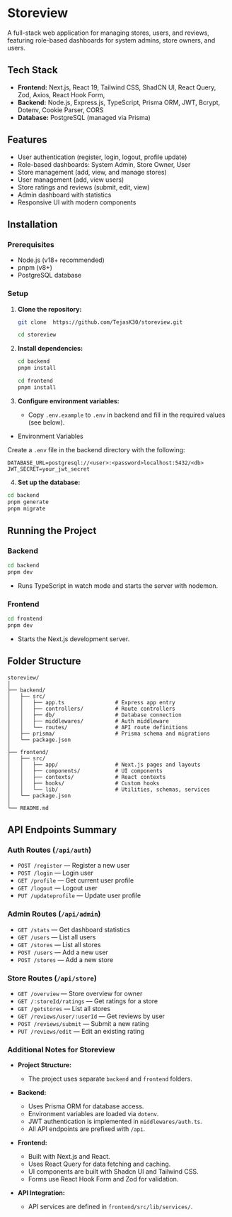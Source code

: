 # Storeview

A full-stack web application for managing stores, users, and reviews, featuring role-based dashboards for system admins, store owners, and users.

## Tech Stack

- **Frontend:** Next.js, React 19, Tailwind CSS, ShadCN UI, React Query, Zod, Axios, React Hook Form,
- **Backend:** Node.js, Express.js, TypeScript, Prisma ORM, JWT, Bcrypt, Dotenv, Cookie Parser, CORS
- **Database:** PostgreSQL (managed via Prisma)

## Features

- User authentication (register, login, logout, profile update)
- Role-based dashboards: System Admin, Store Owner, User
- Store management (add, view, and manage stores)
- User management (add, view users)
- Store ratings and reviews (submit, edit, view)
- Admin dashboard with statistics
- Responsive UI with modern components

## Installation

### Prerequisites

- Node.js (v18+ recommended)
- pnpm (v8+)
- PostgreSQL database

### Setup

1. **Clone the repository:**

   ```sh
   git clone  https://github.com/TejasK30/storeview.git
   ```

   ```sh
   cd storeview
   ```

2. **Install dependencies:**

   ```sh
   cd backend
   pnpm install

   cd frontend
   pnpm install
   ```

3. **Configure environment variables:**

   - Copy `.env.example` to `.env` in backend and fill in the required values (see below).

- Environment Variables

Create a `.env` file in the backend directory with the following:

```
DATABASE_URL=postgresql://<user>:<password>localhost:5432/<db>
JWT_SECRET=your_jwt_secret
```

4. **Set up the database:**

```sh
cd backend
pnpm generate
pnpm migrate
```

## Running the Project

### Backend

```sh
cd backend
pnpm dev
```

- Runs TypeScript in watch mode and starts the server with nodemon.

### Frontend

```sh
cd frontend
pnpm dev
```

- Starts the Next.js development server.

## Folder Structure

```
storeview/
│
├── backend/
│   ├── src/
│   │   ├── app.ts                # Express app entry
│   │   ├── controllers/          # Route controllers
│   │   ├── db/                   # Database connection
│   │   ├── middlewares/          # Auth middleware
│   │   └── routes/               # API route definitions
│   ├── prisma/                   # Prisma schema and migrations
│   └── package.json
│
├── frontend/
│   ├── src/
│   │   ├── app/                  # Next.js pages and layouts
│   │   ├── components/           # UI components
│   │   ├── contexts/             # React contexts
│   │   ├── hooks/                # Custom hooks
│   │   └── lib/                  # Utilities, schemas, services
│   └── package.json
│
└── README.md
```

## API Endpoints Summary

### Auth Routes (`/api/auth`)

- `POST /register` — Register a new user
- `POST /login` — Login user
- `GET /profile` — Get current user profile
- `GET /logout` — Logout user
- `PUT /updateprofile` — Update user profile

### Admin Routes (`/api/admin`)

- `GET /stats` — Get dashboard statistics
- `GET /users` — List all users
- `GET /stores` — List all stores
- `POST /users` — Add a new user
- `POST /stores` — Add a new store

### Store Routes (`/api/store`)

- `GET /overview` — Store overview for owner
- `GET /:storeId/ratings` — Get ratings for a store
- `GET /getstores` — List all stores
- `GET /reviews/user/:userId` — Get reviews by user
- `POST /reviews/submit` — Submit a new rating
- `PUT /reviews/edit` — Edit an existing rating

### Additional Notes for Storeview

- **Project Structure:**

  - The project uses separate `backend` and `frontend` folders.

- **Backend:**

  - Uses Prisma ORM for database access.
  - Environment variables are loaded via `dotenv`.
  - JWT authentication is implemented in `middlewares/auth.ts`.
  - All API endpoints are prefixed with `/api`.

- **Frontend:**

  - Built with Next.js and React.
  - Uses React Query for data fetching and caching.
  - UI components are built with Shadcn UI and Tailwind CSS.
  - Forms use React Hook Form and Zod for validation.

- **API Integration:**
  - API services are defined in `frontend/src/lib/services/`.
